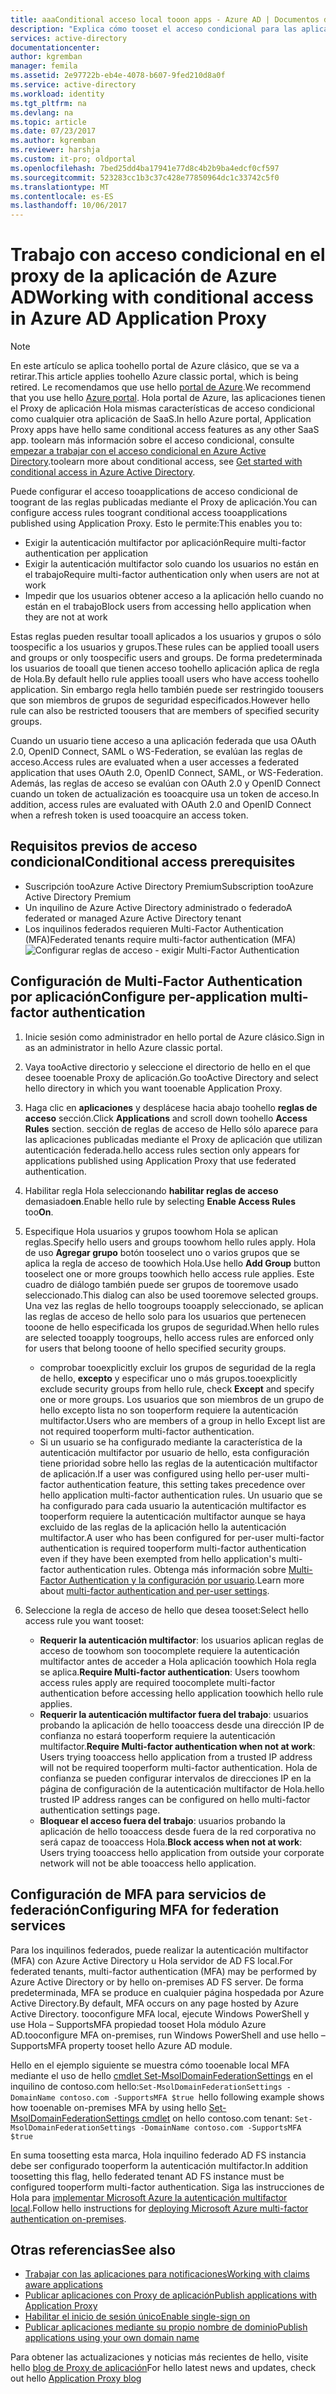 ```yaml
---
title: aaaConditional acceso local tooon apps - Azure AD | Documentos de Microsoft
description: "Explica cómo tooset el acceso condicional para las aplicaciones se publique toobe acceder de forma remota con el Proxy de aplicación de Azure AD."
services: active-directory
documentationcenter: 
author: kgremban
manager: femila
ms.assetid: 2e97722b-eb4e-4078-b607-9fed210d8a0f
ms.service: active-directory
ms.workload: identity
ms.tgt_pltfrm: na
ms.devlang: na
ms.topic: article
ms.date: 07/23/2017
ms.author: kgremban
ms.reviewer: harshja
ms.custom: it-pro; oldportal
ms.openlocfilehash: 7bed25dd4ba17941e77d8c4b2b9ba4edcf0cf597
ms.sourcegitcommit: 523283cc1b3c37c428e77850964dc1c33742c5f0
ms.translationtype: MT
ms.contentlocale: es-ES
ms.lasthandoff: 10/06/2017
---
```

# <a name="working-with-conditional-access-in-azure-ad-application-proxy"></a><span data-ttu-id="24f8f-103">Trabajo con acceso condicional en el proxy de la aplicación de Azure AD</span><span class="sxs-lookup"><span data-stu-id="24f8f-103">Working with conditional access in Azure AD Application Proxy</span></span>

>[!NOTE]
><span data-ttu-id="24f8f-104">En este artículo se aplica toohello portal de Azure clásico, que se va a retirar.</span><span class="sxs-lookup"><span data-stu-id="24f8f-104">This article applies toohello Azure classic portal, which is being retired.</span></span> <span data-ttu-id="24f8f-105">Le recomendamos que use hello [portal de Azure](https://portal.azure.com).</span><span class="sxs-lookup"><span data-stu-id="24f8f-105">We recommend that you use hello [Azure portal](https://portal.azure.com).</span></span> <span data-ttu-id="24f8f-106">Hola portal de Azure, las aplicaciones tienen el Proxy de aplicación Hola mismas características de acceso condicional como cualquier otra aplicación de SaaS.</span><span class="sxs-lookup"><span data-stu-id="24f8f-106">In hello Azure portal, Application Proxy apps have hello same conditional access features as any other SaaS app.</span></span> <span data-ttu-id="24f8f-107">toolearn más información sobre el acceso condicional, consulte [empezar a trabajar con el acceso condicional en Azure Active Directory](active-directory-conditional-access-azure-portal-get-started.md).</span><span class="sxs-lookup"><span data-stu-id="24f8f-107">toolearn more about conditional access, see [Get started with conditional access in Azure Active Directory](active-directory-conditional-access-azure-portal-get-started.md).</span></span>

<span data-ttu-id="24f8f-108">Puede configurar el acceso tooapplications de acceso condicional de toogrant de las reglas publicadas mediante el Proxy de aplicación.</span><span class="sxs-lookup"><span data-stu-id="24f8f-108">You can configure access rules toogrant conditional access tooapplications published using Application Proxy.</span></span> <span data-ttu-id="24f8f-109">Esto le permite:</span><span class="sxs-lookup"><span data-stu-id="24f8f-109">This enables you to:</span></span>

* <span data-ttu-id="24f8f-110">Exigir la autenticación multifactor por aplicación</span><span class="sxs-lookup"><span data-stu-id="24f8f-110">Require multi-factor authentication per application</span></span>
* <span data-ttu-id="24f8f-111">Exigir la autenticación multifactor solo cuando los usuarios no están en el trabajo</span><span class="sxs-lookup"><span data-stu-id="24f8f-111">Require multi-factor authentication only when users are not at work</span></span>
* <span data-ttu-id="24f8f-112">Impedir que los usuarios obtener acceso a la aplicación hello cuando no están en el trabajo</span><span class="sxs-lookup"><span data-stu-id="24f8f-112">Block users from accessing hello application when they are not at work</span></span>

<span data-ttu-id="24f8f-113">Estas reglas pueden resultar tooall aplicados a los usuarios y grupos o sólo toospecific a los usuarios y grupos.</span><span class="sxs-lookup"><span data-stu-id="24f8f-113">These rules can be applied tooall users and groups or only toospecific users and groups.</span></span> <span data-ttu-id="24f8f-114">De forma predeterminada los usuarios de tooall que tienen acceso toohello aplicación aplica de regla de Hola.</span><span class="sxs-lookup"><span data-stu-id="24f8f-114">By default hello rule applies tooall users who have access toohello application.</span></span> <span data-ttu-id="24f8f-115">Sin embargo regla hello también puede ser restringido toousers que son miembros de grupos de seguridad especificados.</span><span class="sxs-lookup"><span data-stu-id="24f8f-115">However hello rule can also be restricted toousers that are members of specified security groups.</span></span>  

<span data-ttu-id="24f8f-116">Cuando un usuario tiene acceso a una aplicación federada que usa OAuth 2.0, OpenID Connect, SAML o WS-Federation, se evalúan las reglas de acceso.</span><span class="sxs-lookup"><span data-stu-id="24f8f-116">Access rules are evaluated when a user accesses a federated application that uses OAuth 2.0, OpenID Connect, SAML, or WS-Federation.</span></span> <span data-ttu-id="24f8f-117">Además, las reglas de acceso se evalúan con OAuth 2.0 y OpenID Connect cuando un token de actualización es tooacquire usa un token de acceso.</span><span class="sxs-lookup"><span data-stu-id="24f8f-117">In addition, access rules are evaluated with OAuth 2.0 and OpenID Connect when a refresh token is used tooacquire an access token.</span></span>

## <a name="conditional-access-prerequisites"></a><span data-ttu-id="24f8f-118">Requisitos previos de acceso condicional</span><span class="sxs-lookup"><span data-stu-id="24f8f-118">Conditional access prerequisites</span></span>
* <span data-ttu-id="24f8f-119">Suscripción tooAzure Active Directory Premium</span><span class="sxs-lookup"><span data-stu-id="24f8f-119">Subscription tooAzure Active Directory Premium</span></span>
* <span data-ttu-id="24f8f-120">Un inquilino de Azure Active Directory administrado o federado</span><span class="sxs-lookup"><span data-stu-id="24f8f-120">A federated or managed Azure Active Directory tenant</span></span>
* <span data-ttu-id="24f8f-121">Los inquilinos federados requieren Multi-Factor Authentication (MFA)</span><span class="sxs-lookup"><span data-stu-id="24f8f-121">Federated tenants require multi-factor authentication (MFA)</span></span>  
    ![Configurar reglas de acceso - exigir Multi-Factor Authentication](./media/active-directory-application-proxy-conditional-access/application-proxy-conditional-access.png)

## <a name="configure-per-application-multi-factor-authentication"></a><span data-ttu-id="24f8f-123">Configuración de Multi-Factor Authentication por aplicación</span><span class="sxs-lookup"><span data-stu-id="24f8f-123">Configure per-application multi-factor authentication</span></span>
1. <span data-ttu-id="24f8f-124">Inicie sesión como administrador en hello portal de Azure clásico.</span><span class="sxs-lookup"><span data-stu-id="24f8f-124">Sign in as an administrator in hello Azure classic portal.</span></span>
2. <span data-ttu-id="24f8f-125">Vaya tooActive directorio y seleccione el directorio de hello en el que desee tooenable Proxy de aplicación.</span><span class="sxs-lookup"><span data-stu-id="24f8f-125">Go tooActive Directory and select hello directory in which you want tooenable Application Proxy.</span></span>
3. <span data-ttu-id="24f8f-126">Haga clic en **aplicaciones** y desplácese hacia abajo toohello **reglas de acceso** sección.</span><span class="sxs-lookup"><span data-stu-id="24f8f-126">Click **Applications** and scroll down toohello **Access Rules** section.</span></span> <span data-ttu-id="24f8f-127">sección de reglas de acceso de Hello sólo aparece para las aplicaciones publicadas mediante el Proxy de aplicación que utilizan autenticación federada.</span><span class="sxs-lookup"><span data-stu-id="24f8f-127">hello access rules section only appears for applications published using Application Proxy that use federated authentication.</span></span>
4. <span data-ttu-id="24f8f-128">Habilitar regla Hola seleccionando **habilitar reglas de acceso** demasiado**en**.</span><span class="sxs-lookup"><span data-stu-id="24f8f-128">Enable hello rule by selecting **Enable Access Rules** too**On**.</span></span>
5. <span data-ttu-id="24f8f-129">Especifique Hola usuarios y grupos toowhom Hola se aplican reglas.</span><span class="sxs-lookup"><span data-stu-id="24f8f-129">Specify hello users and groups toowhom hello rules apply.</span></span> <span data-ttu-id="24f8f-130">Hola de uso **Agregar grupo** botón tooselect uno o varios grupos que se aplica la regla de acceso de toowhich Hola.</span><span class="sxs-lookup"><span data-stu-id="24f8f-130">Use hello **Add Group** button tooselect one or more groups toowhich hello access rule applies.</span></span> <span data-ttu-id="24f8f-131">Este cuadro de diálogo también puede ser grupos de tooremove usado seleccionado.</span><span class="sxs-lookup"><span data-stu-id="24f8f-131">This dialog can also be used tooremove selected groups.</span></span>  <span data-ttu-id="24f8f-132">Una vez las reglas de hello toogroups tooapply seleccionado, se aplican las reglas de acceso de hello solo para los usuarios que pertenecen tooone de hello especificada los grupos de seguridad.</span><span class="sxs-lookup"><span data-stu-id="24f8f-132">When hello rules are selected tooapply toogroups, hello access rules are enforced only for users that belong tooone of hello specified security groups.</span></span>  

   * <span data-ttu-id="24f8f-133">comprobar tooexplicitly excluir los grupos de seguridad de la regla de hello, **excepto** y especificar uno o más grupos.</span><span class="sxs-lookup"><span data-stu-id="24f8f-133">tooexplicitly exclude security groups from hello rule, check **Except** and specify one or more groups.</span></span> <span data-ttu-id="24f8f-134">Los usuarios que son miembros de un grupo de hello excepto lista no son tooperform requiere la autenticación multifactor.</span><span class="sxs-lookup"><span data-stu-id="24f8f-134">Users who are members of a group in hello Except list are not required tooperform multi-factor authentication.</span></span>  
   * <span data-ttu-id="24f8f-135">Si un usuario se ha configurado mediante la característica de la autenticación multifactor por usuario de hello, esta configuración tiene prioridad sobre hello las reglas de la autenticación multifactor de aplicación.</span><span class="sxs-lookup"><span data-stu-id="24f8f-135">If a user was configured using hello per-user multi-factor authentication feature, this setting takes precedence over hello application multi-factor authentication rules.</span></span> <span data-ttu-id="24f8f-136">Un usuario que se ha configurado para cada usuario la autenticación multifactor es tooperform requiere la autenticación multifactor aunque se haya excluido de las reglas de la aplicación hello la autenticación multifactor.</span><span class="sxs-lookup"><span data-stu-id="24f8f-136">A user who has been configured for per-user multi-factor authentication is required tooperform multi-factor authentication even if they have been exempted from hello application's multi-factor authentication rules.</span></span> <span data-ttu-id="24f8f-137">Obtenga más información sobre [Multi-Factor Authentication y la configuración por usuario](../multi-factor-authentication/multi-factor-authentication.md).</span><span class="sxs-lookup"><span data-stu-id="24f8f-137">Learn more about [multi-factor authentication and per-user settings](../multi-factor-authentication/multi-factor-authentication.md).</span></span>
6. <span data-ttu-id="24f8f-138">Seleccione la regla de acceso de hello que desea tooset:</span><span class="sxs-lookup"><span data-stu-id="24f8f-138">Select hello access rule you want tooset:</span></span>

   * <span data-ttu-id="24f8f-139">**Requerir la autenticación multifactor**: los usuarios aplican reglas de acceso de toowhom son toocomplete requiere la autenticación multifactor antes de acceder a Hola aplicación toowhich Hola regla se aplica.</span><span class="sxs-lookup"><span data-stu-id="24f8f-139">**Require Multi-factor authentication**: Users toowhom access rules apply are required toocomplete multi-factor authentication before accessing hello application toowhich hello rule applies.</span></span>
   * <span data-ttu-id="24f8f-140">**Requerir la autenticación multifactor fuera del trabajo**: usuarios probando la aplicación de hello tooaccess desde una dirección IP de confianza no estará tooperform requiere la autenticación multifactor.</span><span class="sxs-lookup"><span data-stu-id="24f8f-140">**Require Multi-factor authentication when not at work**: Users trying tooaccess hello application from a trusted IP address will not be required tooperform multi-factor authentication.</span></span> <span data-ttu-id="24f8f-141">Hola de confianza se pueden configurar intervalos de direcciones IP en la página de configuración de la autenticación multifactor de Hola.</span><span class="sxs-lookup"><span data-stu-id="24f8f-141">hello trusted IP address ranges can be configured on hello multi-factor authentication settings page.</span></span>
   * <span data-ttu-id="24f8f-142">**Bloquear el acceso fuera del trabajo**: usuarios probando la aplicación de hello tooaccess desde fuera de la red corporativa no será capaz de tooaccess Hola.</span><span class="sxs-lookup"><span data-stu-id="24f8f-142">**Block access when not at work**: Users trying tooaccess hello application from outside your corporate network will not be able tooaccess hello application.</span></span>

## <a name="configuring-mfa-for-federation-services"></a><span data-ttu-id="24f8f-143">Configuración de MFA para servicios de federación</span><span class="sxs-lookup"><span data-stu-id="24f8f-143">Configuring MFA for federation services</span></span>
<span data-ttu-id="24f8f-144">Para los inquilinos federados, puede realizar la autenticación multifactor (MFA) con Azure Active Directory u Hola servidor de AD FS local.</span><span class="sxs-lookup"><span data-stu-id="24f8f-144">For federated tenants, multi-factor authentication (MFA) may be performed by Azure Active Directory or by hello on-premises AD FS server.</span></span> <span data-ttu-id="24f8f-145">De forma predeterminada, MFA se produce en cualquier página hospedada por Azure Active Directory.</span><span class="sxs-lookup"><span data-stu-id="24f8f-145">By default, MFA occurs on any page hosted by Azure Active Directory.</span></span> <span data-ttu-id="24f8f-146">tooconfigure MFA local, ejecute Windows PowerShell y use Hola – SupportsMFA propiedad tooset Hola módulo Azure AD.</span><span class="sxs-lookup"><span data-stu-id="24f8f-146">tooconfigure MFA on-premises, run Windows PowerShell and use hello –SupportsMFA property tooset hello Azure AD module.</span></span>

<span data-ttu-id="24f8f-147">Hello en el ejemplo siguiente se muestra cómo tooenable local MFA mediante el uso de hello [cmdlet Set-MsolDomainFederationSettings](https://msdn.microsoft.com/library/azure/dn194088.aspx) en el inquilino de contoso.com hello:`Set-MsolDomainFederationSettings -DomainName contoso.com -SupportsMFA $true `</span><span class="sxs-lookup"><span data-stu-id="24f8f-147">hello following example shows how tooenable on-premises MFA by using hello [Set-MsolDomainFederationSettings cmdlet](https://msdn.microsoft.com/library/azure/dn194088.aspx) on hello contoso.com tenant: `Set-MsolDomainFederationSettings -DomainName contoso.com -SupportsMFA $true `</span></span>

<span data-ttu-id="24f8f-148">En suma toosetting esta marca, Hola inquilino federado AD FS instancia debe ser configurado tooperform la autenticación multifactor.</span><span class="sxs-lookup"><span data-stu-id="24f8f-148">In addition toosetting this flag, hello federated tenant AD FS instance must be configured tooperform multi-factor authentication.</span></span> <span data-ttu-id="24f8f-149">Siga las instrucciones de Hola para [implementar Microsoft Azure la autenticación multifactor local](../multi-factor-authentication/multi-factor-authentication-get-started-server.md).</span><span class="sxs-lookup"><span data-stu-id="24f8f-149">Follow hello instructions for [deploying Microsoft Azure multi-factor authentication on-premises](../multi-factor-authentication/multi-factor-authentication-get-started-server.md).</span></span>

## <a name="see-also"></a><span data-ttu-id="24f8f-150">Otras referencias</span><span class="sxs-lookup"><span data-stu-id="24f8f-150">See also</span></span>
* [<span data-ttu-id="24f8f-151">Trabajar con las aplicaciones para notificaciones</span><span class="sxs-lookup"><span data-stu-id="24f8f-151">Working with claims aware applications</span></span>](active-directory-application-proxy-claims-aware-apps.md)
* [<span data-ttu-id="24f8f-152">Publicar aplicaciones con Proxy de aplicación</span><span class="sxs-lookup"><span data-stu-id="24f8f-152">Publish applications with Application Proxy</span></span>](active-directory-application-proxy-publish.md)
* [<span data-ttu-id="24f8f-153">Habilitar el inicio de sesión único</span><span class="sxs-lookup"><span data-stu-id="24f8f-153">Enable single-sign on</span></span>](active-directory-application-proxy-sso-using-kcd.md)
* [<span data-ttu-id="24f8f-154">Publicar aplicaciones mediante su propio nombre de dominio</span><span class="sxs-lookup"><span data-stu-id="24f8f-154">Publish applications using your own domain name</span></span>](active-directory-application-proxy-custom-domains.md)

<span data-ttu-id="24f8f-155">Para obtener las actualizaciones y noticias más recientes de hello, visite hello [blog de Proxy de aplicación](http://blogs.technet.com/b/applicationproxyblog/)</span><span class="sxs-lookup"><span data-stu-id="24f8f-155">For hello latest news and updates, check out hello [Application Proxy blog](http://blogs.technet.com/b/applicationproxyblog/)</span></span>
